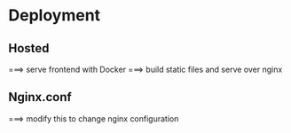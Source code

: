 # Deployment

## Hosted

  ===> serve frontend with Docker
    ===> build static files and serve over nginx

##  Nginx.conf

  ===> modify this to change nginx configuration